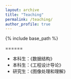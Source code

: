 ```yaml
---
layout: archive
title: "Teaching"
permalink: /teaching/
author_profile: true
---
```


{% include base_path %}

======
* 本科生：《数据结构》
* 本科生：《工程设计导论》
* 研究生：《图像处理和理解》

